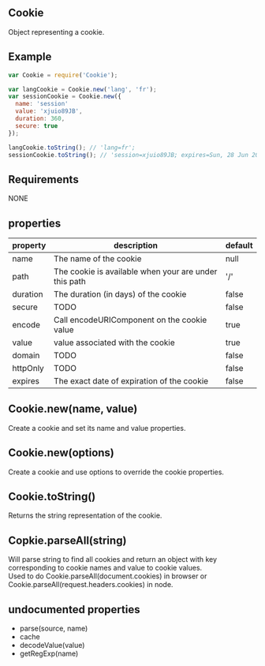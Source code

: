 ## Cookie

Object representing a cookie.

## Example

```javascript
var Cookie = require('Cookie');

var langCookie = Cookie.new('lang', 'fr');
var sessionCookie = Cookie.new({
  name: 'session'
  value: 'xjuio89JB',
  duration: 360,
  secure: true
});

langCookie.toString(); // 'lang=fr';
sessionCookie.toString(); // 'session=xjuio89JB; expires=Sun, 28 Jun 2015 10:06:26 GMT; secure'
```

## Requirements

NONE

## properties

property          | description                                             | default
----------------- | -------------------------------------------             | ---------------
name              | The name of the cookie                                  | null
path              | The cookie is available when your are under this path   | '/'
duration          | The duration (in days) of the cookie                    | false
secure            | TODO                                                    | false
encode            | Call encodeURIComponent on the cookie value             | true
value             | value associated with the cookie                        | true
domain            | TODO                                                    | false
httpOnly          | TODO                                                    | false
expires           | The exact date of expiration of the cookie              | false

## Cookie.new(name, value)

Create a cookie and set its name and value properties.

## Cookie.new(options)

Create a cookie and use options to override the cookie properties.

## Cookie.toString()

Returns the string representation of the cookie.

## Copkie.parseAll(string)

Will parse string to find all cookies and return an object with key corresponding to cookie names and value to cookie values.  
Used to do Cookie.parseAll(document.cookies) in browser or Cookie.parseAll(request.headers.cookies) in node.

## undocumented properties

- parse(source, name)
- cache
- decodeValue(value)
- getRegExp(name)
